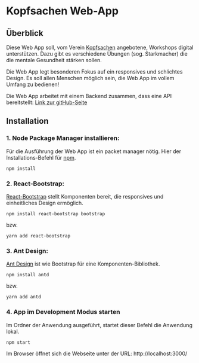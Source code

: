 # Kopfsachen Web-App

## Überblick

Diese Web App soll, vom Verein [Kopfsachen](https://www.kopfsachen.org/) angebotene, Workshops digital unterstützen. Dazu gibt es verschiedene Übungen (sog. Starkmacher) die die mentale Gesundheit stärken sollen.

Die Web App legt besonderen Fokus auf ein responsives und schlichtes Design. Es soll allen Menschen möglich sein, die Web App im vollem Umfang zu bedienen!

Die Web App arbeitet mit einem Backend zusammen, dass eine API bereitstellt: [Link zur gitHub-Seite](https://github.com/kopfsachen-dev/api)

## Installation

### 1. Node Package Manager installieren:
Für die Ausführung der Web App ist ein packet manager nötig. Hier der Installations-Befehl für [npm](https://www.npmjs.com/).

    npm install
    


### 2. React-Bootstrap:
[React-Bootstrap](https://react-bootstrap.github.io/) stellt Komponenten bereit, die responsives und einheitliches Design ermöglich.

    npm install react-bootstrap bootstrap
    
bzw.

    yarn add react-bootstrap



### 3. Ant Design:
[Ant Design](https://ant.design/) ist wie Bootstrap für eine Komponenten-Bibliothek.

    npm install antd
    
bzw.

    yarn add antd



### 4. App im Development Modus starten
Im Ordner der Anwendung ausgeführt, startet dieser Befehl die Anwendung lokal.

    npm start

Im Browser öffnet sich die Webseite unter der URL: http://localhost:3000/

